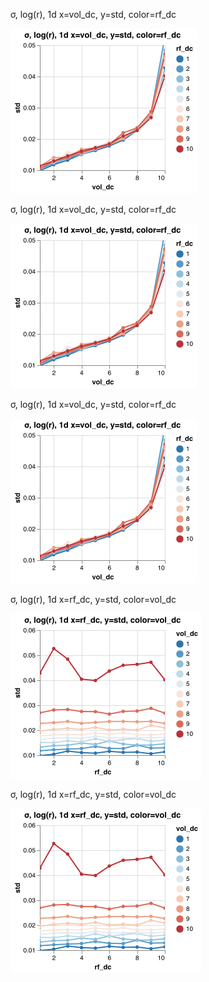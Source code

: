 σ, log(r), 1d x=vol_dc, y=std, color=rf_dc

![σ, log(r), 1d x=vol_dc, y=std, color=rf_dc](readme/log-r-1d-x-vol-dc-y-std-color-rf-dc.png)

σ, log(r), 1d x=vol_dc, y=std, color=rf_dc

![σ, log(r), 1d x=vol_dc, y=std, color=rf_dc](readme/log-r-1d-x-vol-dc-y-std-color-rf-dc.png)

σ, log(r), 1d x=vol_dc, y=std, color=rf_dc

![σ, log(r), 1d x=vol_dc, y=std, color=rf_dc](readme/log-r-1d-x-vol-dc-y-std-color-rf-dc.png)

σ, log(r), 1d x=rf_dc, y=std, color=vol_dc

![σ, log(r), 1d x=rf_dc, y=std, color=vol_dc](readme/log-r-1d-x-rf-dc-y-std-color-vol-dc.png)

σ, log(r), 1d x=rf_dc, y=std, color=vol_dc

![σ, log(r), 1d x=rf_dc, y=std, color=vol_dc](readme/log-r-1d-x-rf-dc-y-std-color-vol-dc.png)

